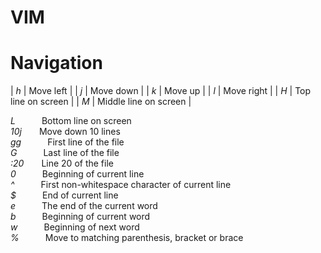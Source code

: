 # VIM

<h1>Navigation</h1>

| <i>h</i> | Move left |
| <i>j</i> | Move down |
| <i>k</i> | Move up |
| <i>l</i> | Move right |
| <i>H</i> | Top line on screen |
| <i>M</i> | Middle line on screen |

<i>L</i>   Bottom line on screen </br>
<i>10j</i>  Move down 10 lines </br>
<i>gg</i>   First line of the file </br> 
<i>G</i>   Last line of the file </br>
<i>:20</i>  Line 20 of the file </br>
<i>0</i>   Beginning of current line </br>
<i>^</i>   First non-whitespace character of current line </br>
<i>$</i>   End of current line </br>
<i>e</i>   The end of the current word </br>
<i>b</i>   Beginning of current word </br>
<i>w</i>   Beginning of next word </br>
<i>%</i>   Move to matching parenthesis, bracket or brace </br>
